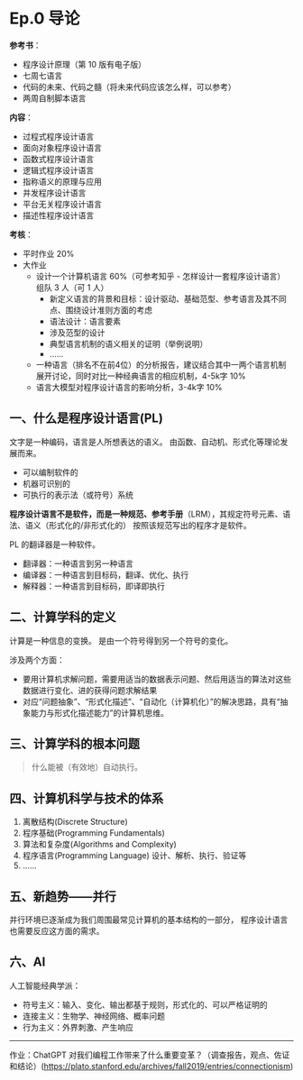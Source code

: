 # Ep.0 导论

**参考书**：

* 程序设计原理（第 10 版有电子版）
* 七周七语言
* 代码的未来、代码之髓（将未来代码应该怎么样，可以参考）
* 两周自制脚本语言

**内容**：

* 过程式程序设计语言
* 面向对象程序设计语言
* 函数式程序设计语言
* 逻辑式程序设计语言
* 指称语义的原理与应用
* 并发程序设计语言
* 平台无关程序设计语言
* 描述性程序设计语言

**考核**：

* 平时作业 20%
* 大作业
  * 设计一个计算机语言 60%（可参考知乎 - 怎样设计一套程序设计语言）  
    组队 3 人（可 1 人）  
    * 新定义语言的背景和目标：设计驱动、基础范型、参考语言及其不同点、围绕设计准则方面的考虑
    * 语法设计：语言要素
    * 涉及范型的设计
    * 典型语言机制的语义相关的证明（举例说明）
    * ……
  * 一种语言（排名不在前4位）的分析报告，建议结合其中一两个语言机制展开讨论，同时对比一种经典语言的相应机制，4-5k字 10%
  * 语言大模型对程序设计语言的影响分析，3-4k字 10%

## 一、什么是程序设计语言(PL)

文字是一种编码，语言是人所想表达的语义。
由函数、自动机、形式化等理论发展而来。

* 可以编制软件的
* 机器可识别的
* 可执行的表示法（或符号）系统

**程序设计语言不是软件，而是一种规范、参考手册**（LRM），其规定符号元素、语法、语义（形式化的/非形式化的）
按照该规范写出的程序才是软件。

PL 的翻译器是一种软件。

* 翻译器：一种语言到另一种语言
* 编译器：一种语言到目标码，翻译、优化、执行
* 解释器：一种语言到目标码，即译即执行

## 二、计算学科的定义

计算是一种信息的变换。
是由一个符号得到另一个符号的变化。

涉及两个方面：

* 要用计算机求解问题，需要用适当的数据表示问题、然后用适当的算法对这些数据进行变化、进的获得问题求解结果
* 对应“问题抽象”、“形式化描述”、“自动化（计算机化）”的解决思路，具有“抽象能力与形式化描述能力”的计算机思维。

## 三、计算学科的根本问题

> 什么能被（有效地）自动执行。

## 四、计算机科学与技术的体系

1. 离散结构(Discrete Structure)
2. 程序基础(Programming Fundamentals)
3. 算法和复杂度(Algorithms and Complexity)
4. 程序语言(Programming Language)
   设计、解析、执行、验证等
5. ……

## 五、新趋势——并行

并行环境已逐渐成为我们周围最常见计算机的基本结构的一部分，
程序设计语言也需要反应这方面的需求。

## 六、AI

人工智能经典学派：

* 符号主义：输入、变化、输出都基于规则，形式化的、可以严格证明的
* 连接主义：生物学、神经网络、概率问题
* 行为主义：外界刺激、产生响应

---

作业：ChatGPT 对我们编程工作带来了什么重要变革？（调查报告，观点、佐证和结论）(https://plato.stanford.edu/archives/fall2019/entries/connectionism)
